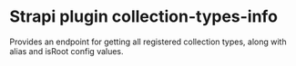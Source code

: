 # Strapi plugin collection-types-info

Provides an endpoint for getting all registered collection types, along with alias and isRoot config values.
